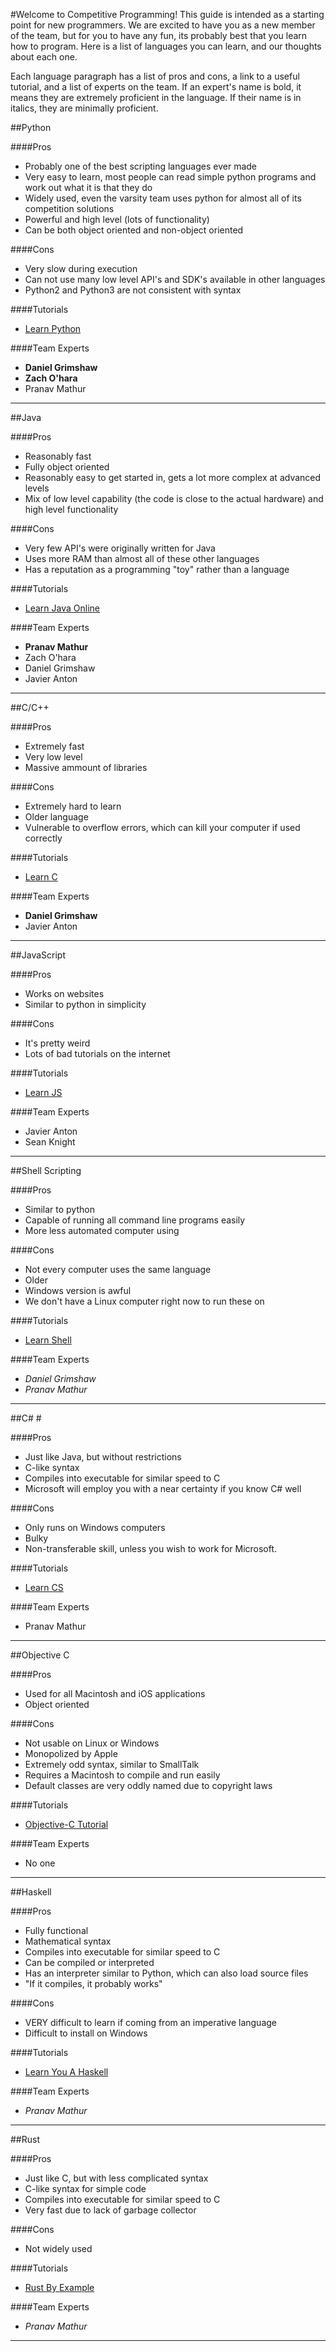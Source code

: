 #Welcome to Competitive Programming!
This guide is intended as a starting point for new programmers.
We are excited to have you as a new member of the team, but for
you to have any fun, its probably best that you learn how to program.
Here is a list of languages you can learn, and our thoughts about each
one.

Each language paragraph has a list of pros and cons, a link to a useful tutorial, and a list of experts on the team. If an expert's name is bold, it means they are extremely proficient in the language. If their name is in italics, they are minimally proficient.

##Python

####Pros
* Probably one of the best scripting languages ever made
* Very easy to learn, most people can read simple python programs and work out what it is that they do
* Widely used, even the varsity team uses python for almost all of its competition solutions
* Powerful and high level (lots of functionality)
* Can be both object oriented and non-object oriented

####Cons
* Very slow during execution
* Can not use many low level API's and SDK's available in other languages
* Python2 and Python3 are not consistent with syntax

####Tutorials
* [Learn Python](http://www.learnpython.org/)

####Team Experts
* **Daniel Grimshaw**
* **Zach O'hara**
* Pranav Mathur

---------------------------------------------------------

##Java

####Pros
* Reasonably fast
* Fully object oriented
* Reasonably easy to get started in, gets a lot more complex at advanced levels
* Mix of low level capability (the code is close to the actual hardware) and high level functionality

####Cons
* Very few API's were originally written for Java
* Uses more RAM than almost all of these other languages
* Has a reputation as a programming "toy" rather than a language

####Tutorials
* [Learn Java Online](http://www.learnjavaonline.org/)

####Team Experts
* **Pranav Mathur**
* Zach O'hara
* Daniel Grimshaw
* Javier Anton

---------------------------------------------------------

##C/C++

####Pros
* Extremely fast
* Very low level
* Massive ammount of libraries

####Cons
* Extremely hard to learn
* Older language
* Vulnerable to overflow errors, which can kill your computer if used correctly

####Tutorials
* [Learn C](http://www.learn-c.org/)

####Team Experts
* **Daniel Grimshaw**
* Javier Anton

---------------------------------------------------------

##JavaScript

####Pros
* Works on websites
* Similar to python in simplicity

####Cons
* It's pretty weird
* Lots of bad tutorials on the internet

####Tutorials
* [Learn JS](http://www.learn-js.org/)

####Team Experts
* Javier Anton
* Sean Knight

---------------------------------------------------------

##Shell Scripting

####Pros
* Similar to python
* Capable of running all command line programs easily
* More less automated computer using

####Cons
* Not every computer uses the same language
* Older
* Windows version is awful
* We don't have a Linux computer right now to run these on

####Tutorials
* [Learn Shell](http://www.learnshell.org/)

####Team Experts
* *Daniel Grimshaw*
* *Pranav Mathur*

----------------------------------------------------------

##C# #

####Pros
* Just like Java, but without restrictions
* C-like syntax
* Compiles into executable for similar speed to C
* Microsoft will employ you with a near certainty if you know C# well

####Cons
* Only runs on Windows computers
* Bulky
* Non-transferable skill, unless you wish to work for Microsoft.

####Tutorials
* [Learn CS](http://www.learncs.org/)

####Team Experts
* Pranav Mathur

--------------------------------------------------------

##Objective C

####Pros
* Used for all Macintosh and iOS applications
* Object oriented

####Cons
* Not usable on Linux or Windows
* Monopolized by Apple
* Extremely odd syntax, similar to SmallTalk
* Requires a Macintosh to compile and run easily
* Default classes are very oddly named due to copyright laws

####Tutorials
* [Objective-C Tutorial](http://www.tutorialspoint.com/objective_c/)

####Team Experts
* No one

--------------------------------------------------------

##Haskell

####Pros
* Fully functional
* Mathematical syntax
* Compiles into executable for similar speed to C
* Can be compiled or interpreted
* Has an interpreter similar to Python, which can also load source files
* "If it compiles, it probably works"

####Cons
* VERY difficult to learn if coming from an imperative language
* Difficult to install on Windows

####Tutorials
* [Learn You A Haskell](http://learnyouahaskell.com/)

####Team Experts
* *Pranav Mathur*

--------------------------------------------------------

##Rust

####Pros
* Just like C, but with less complicated syntax
* C-like syntax for simple code
* Compiles into executable for similar speed to C
* Very fast due to lack of garbage collector

####Cons
* Not widely used

####Tutorials
* [Rust By Example](http://rustbyexample.com/)

####Team Experts
* *Pranav Mathur*

--------------------------------------------------------

